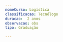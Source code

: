 ```yaml
---
nomeCurso: Logística 
classificacao: Tecnólogo 
duracao:  2 anos 
observacao: obs
tipo: Graduação 

---
```



